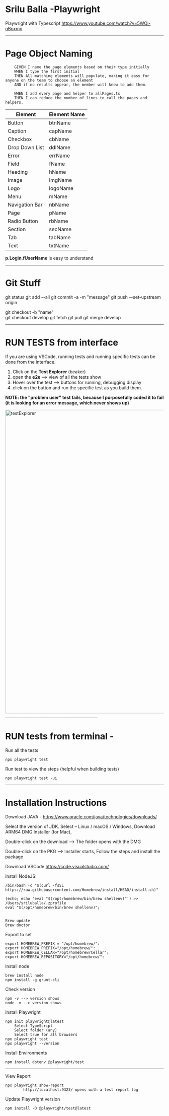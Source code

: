 # Srilu Balla -Playwright
Playwright with Typescript
https://www.youtube.com/watch?v=5WOi-qBoxmo 

______________________________________________
# Page Object Naming 

        GIVEN I name the page elements based on their type initially
        WHEN I type the first initial
        THEN All matching elements will populate, making it easy for anyone on the team to choose an element 
        AND if no results appear, the member will know to add them.
        
        WHEN I add every page and helper to allPages.ts
        THEN I can reduce the number of lines to call the pages and helpers.

Element  | Element Name
-------- | -------------
Button  | btnName
Caption | capName
Checkbox | cbName
Drop Down List | ddlName
Error | errName
Field | fName
Heading | hName
Image | ImgName
Logo | logoName
Menu | mName
Navigation Bar | nbName
Page | pName
Radio Button | rbName
Section | secName
Tab | tabName
Text | txtName

**p.Login.fUserName** is easy to understand

______________________________________________
# Git Stuff

git status
git add --all
git commit -a -m "message"
git push --set-upstream origin

git checkout -b "name"    
git checkout develop
git fetch
git pull
git merge develop

______________________________________________
# RUN TESTS from interface

If you are using VSCode, running tests and running specific tests can be done from the interface.

1. Click on the **Test Explorer** (beaker)
2. open the **e2e** ==> view of all the tests show
3. Hover over the test ==> buttons for running, debugging display
4. click on the button and run the specific test as you build them.

**NOTE: the "problem user" test fails, because I purposefully coded it to fail (it is looking for an error message, which never shows up)**

<img width="964" alt="testExplorer" src="https://github.com/SriluBalla/Srilu-Playwright/assets/106475342/8f820274-60b5-44c7-839d-0630fe0bc795">
______________________________________________

# RUN tests from terminal - 

Run all the tests

    npx playwright test

Run test to view the steps (helpful when building tests)

    npx playwright test -ui

--------------------------------------
# Installation Instructions

Download JAVA - https://www.oracle.com/java/technologies/downloads/

Select the version of JDK. Select – Linux / macOS / Windows, Download ARM64 DMG Installer (for Mac), 

Double-click on the download -->  The folder opens with the DMG

Double-click on the PKG -->  Installer starts, Follow the steps and install the package


Download VSCode https://code.visualstudio.com/

Install NodeJS:
   
    /bin/bash -c "$(curl -fsSL https://raw.githubusercontent.com/Homebrew/install/HEAD/install.sh)"
   
    (echo; echo 'eval "$(/opt/homebrew/bin/brew shellenv)"') >> /Users/sriluballa/.zprofile
    eval "$(/opt/homebrew/bin/brew shellenv)";
   
   
    Brew update
    Brew doctor

Export to set     
   
    export HOMEBREW_PREFIX = "/opt/homebrew/":
    export HOMEBREW_PREFIX="/opt/homebrew/":
    export HOMEBREW_CELLAR="/opt/homebrew/Cellar";
    export HOMEBREW_REPOSITORY="/opt/homebrew/":  


Install node    
   
    brew install node
    npm install -g grunt-cli


Check version    
   
    npm -v --> version shows
    node -v --> version shows


Install Playwright

    npm init playwright@latest
        Select TypeScript
        Select folder (any)
        Select true for all browsers
    npx playwright test
    npx playwright --version


Install Environments

    npm install dotenv @playwright/test 


--------------------------
View Report

    npx playwright show-report 
            http://localhost:9323/ opens with a test report log


Update Playwright version

    npm install -D @playwright/test@latest


